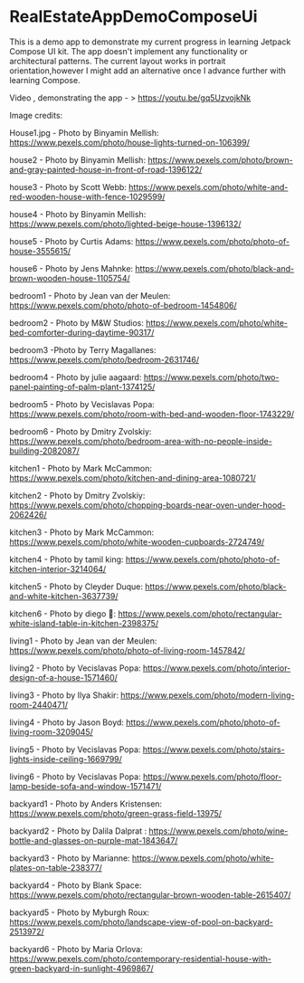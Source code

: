 # RealEstateAppDemoComposeUi
This is a demo app to demonstrate my current progress in learning Jetpack Compose UI kit.
The app doesn't implement any functionality or architectural patterns.
The current layout works in portrait orientation,however I might add an alternative once I advance further with learning Compose.

Video , demonstrating the app - > https://youtu.be/gq5UzvojkNk

Image credits:

House1.jpg - Photo by Binyamin Mellish: https://www.pexels.com/photo/house-lights-turned-on-106399/

house2 - Photo by Binyamin Mellish: https://www.pexels.com/photo/brown-and-gray-painted-house-in-front-of-road-1396122/

house3 - Photo by Scott Webb: https://www.pexels.com/photo/white-and-red-wooden-house-with-fence-1029599/

house4 - Photo by Binyamin Mellish: https://www.pexels.com/photo/lighted-beige-house-1396132/

house5 - Photo by Curtis Adams: https://www.pexels.com/photo/photo-of-house-3555615/

house6 - Photo by Jens Mahnke: https://www.pexels.com/photo/black-and-brown-wooden-house-1105754/

bedroom1 - Photo by Jean van der Meulen: https://www.pexels.com/photo/photo-of-bedroom-1454806/

bedroom2 - Photo by M&W Studios: https://www.pexels.com/photo/white-bed-comforter-during-daytime-90317/

bedroom3 -Photo by Terry Magallanes: https://www.pexels.com/photo/bedroom-2631746/

bedroom4 - Photo by julie aagaard: https://www.pexels.com/photo/two-panel-painting-of-palm-plant-1374125/

bedroom5 - Photo by Vecislavas Popa: https://www.pexels.com/photo/room-with-bed-and-wooden-floor-1743229/

bedroom6 - Photo by Dmitry Zvolskiy: https://www.pexels.com/photo/bedroom-area-with-no-people-inside-building-2082087/

kitchen1 - Photo by Mark McCammon: https://www.pexels.com/photo/kitchen-and-dining-area-1080721/

kitchen2 - Photo by Dmitry Zvolskiy: https://www.pexels.com/photo/chopping-boards-near-oven-under-hood-2062426/

kitchen3 - Photo by Mark McCammon: https://www.pexels.com/photo/white-wooden-cupboards-2724749/

kitchen4 - Photo by tamil king: https://www.pexels.com/photo/photo-of-kitchen-interior-3214064/

kitchen5 - Photo by Cleyder Duque: https://www.pexels.com/photo/black-and-white-kitchen-3637739/

kitchen6 - Photo by diego 🚀: https://www.pexels.com/photo/rectangular-white-island-table-in-kitchen-2398375/

living1 - Photo by Jean van der Meulen: https://www.pexels.com/photo/photo-of-living-room-1457842/

living2 - Photo by Vecislavas Popa: https://www.pexels.com/photo/interior-design-of-a-house-1571460/

living3 - Photo by Ilya  Shakir: https://www.pexels.com/photo/modern-living-room-2440471/

living4 - Photo by Jason Boyd: https://www.pexels.com/photo/photo-of-living-room-3209045/

living5 - Photo by Vecislavas Popa: https://www.pexels.com/photo/stairs-lights-inside-ceiling-1669799/

living6 - Photo by Vecislavas Popa: https://www.pexels.com/photo/floor-lamp-beside-sofa-and-window-1571471/

backyard1 - Photo by Anders Kristensen: https://www.pexels.com/photo/green-grass-field-13975/

backyard2 - Photo by Dalila Dalprat : https://www.pexels.com/photo/wine-bottle-and-glasses-on-purple-mat-1843647/

backyard3 - Photo by Marianne: https://www.pexels.com/photo/white-plates-on-table-238377/

backyard4 - Photo by Blank Space: https://www.pexels.com/photo/rectangular-brown-wooden-table-2615407/

backyard5 - Photo by Myburgh Roux: https://www.pexels.com/photo/landscape-view-of-pool-on-backyard-2513972/

backyard6 - Photo by Maria Orlova: https://www.pexels.com/photo/contemporary-residential-house-with-green-backyard-in-sunlight-4969867/
